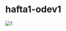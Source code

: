 # hafta1-odev1
![1](https://user-images.githubusercontent.com/88663001/156526017-4de03644-2c99-40f2-8e59-06fd9b15f10c.jpg)
